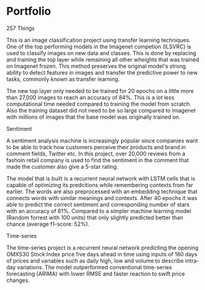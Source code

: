 # Portfolio

257 Things

This is an image classification project using transfer learning techniques. One of the top performing models in the Imagenet  competion (ILSVRC) is used to classify images on new data and classes. This is done by replacing and training the top layer while remaining all other wheights that was trained on Imagenet frozen. This method preserves the original model's strong ability to detect features in images and transfer the predictive power to new tasks, commonly known as transfer learning.

The new top layer only needed to be trained for 20 epochs on a little more than 27,000 images to reach an accuracy of 84%. This is a lot less computational time needed compared to training the model from scratch. Also the training dataset did not need to be so large compared to Imagenet with millions of images that the base model was originally trained on.


Sentiment

A sentiment analysis machine is increasingly popular since companies want to be able to track how customers perceive their products and brand in comment fields, Twitter etc. In this project, over 20,000 reviews from a fashoin retail company is used to find the sentiment in the comment that made the customer also give a 5-star rating. 

The model that is built is a recurrent neural network with LSTM cells that is capable of optimizing its predcitions while remembering contexts from far earlier. The words are also preprocessed with an embedding technique that connects words with similar meanings and contexts. After 40 epochs it was able to predict the correct sentiment and corresponding number of stars with an accuracy of 81%. Compared to a simpler machine learning model (Random forrest with 100 units) that only slightly predicted better than chance (average f1-score: 52%).


Time-series

The time-series project is a recurrent neural network predicting the opening OMXS30 Stock Index price five days ahead in time using inputs of 180 days of prices and variables such as daily high, low and volume to describe intra-day variations. The model outperformed conventional time-series forecasting (ARIMA) with lower RMSE and faster reaction to swift price changes.
